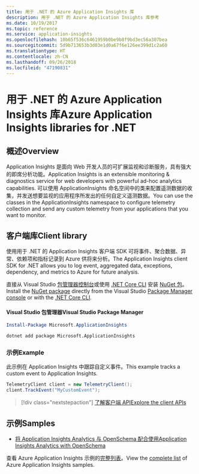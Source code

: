 ```yaml
---
title: 用于 .NET 的 Azure Application Insights 库
description: 用于 .NET 的 Azure Application Insights 库参考
ms.date: 10/19/2017
ms.topic: reference
ms.service: application-insights
ms.openlocfilehash: 10b65f536c6461959b0be9b8f9bd3ec56a307bea
ms.sourcegitcommit: 5d9b713653b3d03e1d0a67f6e126ee399d1c2a60
ms.translationtype: HT
ms.contentlocale: zh-CN
ms.lasthandoff: 09/26/2018
ms.locfileid: "47190831"
---
```

# <a name="azure-application-insights-libraries-for-net"></a><span data-ttu-id="773ef-103">用于 .NET 的 Azure Application Insights 库</span><span class="sxs-lookup"><span data-stu-id="773ef-103">Azure Application Insights libraries for .NET</span></span>

## <a name="overview"></a><span data-ttu-id="773ef-104">概述</span><span class="sxs-lookup"><span data-stu-id="773ef-104">Overview</span></span>

<span data-ttu-id="773ef-105">Application Insights 是面向 Web 开发人员的可扩展监视和诊断服务，具有强大的即席分析功能。</span><span class="sxs-lookup"><span data-stu-id="773ef-105">Application Insights is an extensible monitoring & diagnostics service for web developers with powerful ad-hoc analytics capabilities.</span></span> <span data-ttu-id="773ef-106">可以使用 ApplicationInsights 命名空间中的类来配置遥测数据的收集，并发送想要监视的应用程序所发出的任何自定义遥测数据。</span><span class="sxs-lookup"><span data-stu-id="773ef-106">You can use the classes in the ApplicationInsights namespace to configure telemetry collection and send any custom telemetry from your applications that you want to monitor.</span></span>

## <a name="client-library"></a><span data-ttu-id="773ef-107">客户端库</span><span class="sxs-lookup"><span data-stu-id="773ef-107">Client library</span></span>

<span data-ttu-id="773ef-108">使用用于 .NET 的 Application Insights 客户端 SDK 可将事件、聚合数据、异常、依赖项和指标记录到 Azure 供将来分析。</span><span class="sxs-lookup"><span data-stu-id="773ef-108">The Application Insights client SDK for .NET allows you to log event, aggregated data, exceptions, dependency, and metrics to Azure for future analysis.</span></span>

<span data-ttu-id="773ef-109">直接从 Visual Studio [包管理器控制台][PackageManager]或使用 [.NET Core CLI][DotNetCLI] 安装 [NuGet 包](https://www.nuget.org/packages/Microsoft.ApplicationInsights )。</span><span class="sxs-lookup"><span data-stu-id="773ef-109">Install the [NuGet package](https://www.nuget.org/packages/Microsoft.ApplicationInsights ) directly from the Visual Studio [Package Manager console][PackageManager] or with the [.NET Core CLI][DotNetCLI].</span></span>

#### <a name="visual-studio-package-manager"></a><span data-ttu-id="773ef-110">Visual Studio 包管理器</span><span class="sxs-lookup"><span data-stu-id="773ef-110">Visual Studio Package Manager</span></span>

```powershell
Install-Package Microsoft.ApplicationInsights 
```

```bash
dotnet add package Microsoft.ApplicationInsights 
```

### <a name="example"></a><span data-ttu-id="773ef-111">示例</span><span class="sxs-lookup"><span data-stu-id="773ef-111">Example</span></span>

<span data-ttu-id="773ef-112">此示例在 Application Insights 中跟踪自定义事件。</span><span class="sxs-lookup"><span data-stu-id="773ef-112">This example tracks a custom event to Application Insights.</span></span>

```csharp
TelemetryClient client = new TelemetryClient();
client.TrackEvent("MyCustomEvent");
```

> [!div class="nextstepaction"]
> [<span data-ttu-id="773ef-113">了解客户端 API</span><span class="sxs-lookup"><span data-stu-id="773ef-113">Explore the client APIs</span></span>](/dotnet/api/overview/azure/insights/client)



## <a name="samples"></a><span data-ttu-id="773ef-114">示例</span><span class="sxs-lookup"><span data-stu-id="773ef-114">Samples</span></span>

- [<span data-ttu-id="773ef-115">将 Application Insights Analytics 与 OpenSchema 配合使用</span><span class="sxs-lookup"><span data-stu-id="773ef-115">Application Insights Analytics with OpenSchema</span></span>](https://azure.microsoft.com/resources/samples/guidance-appinsights-openschema/)

<span data-ttu-id="773ef-116">查看 Azure Application Insights 示例的[完整列表](https://azure.microsoft.com/resources/samples/?service=application-insights&platform=dotnet)。</span><span class="sxs-lookup"><span data-stu-id="773ef-116">View the [complete list](https://azure.microsoft.com/resources/samples/?service=application-insights&platform=dotnet) of Azure Application Insights samples.</span></span>

[PackageManager]: https://docs.microsoft.com/nuget/tools/package-manager-console
[DotNetCLI]: https://docs.microsoft.com/dotnet/core/tools/dotnet-add-package
